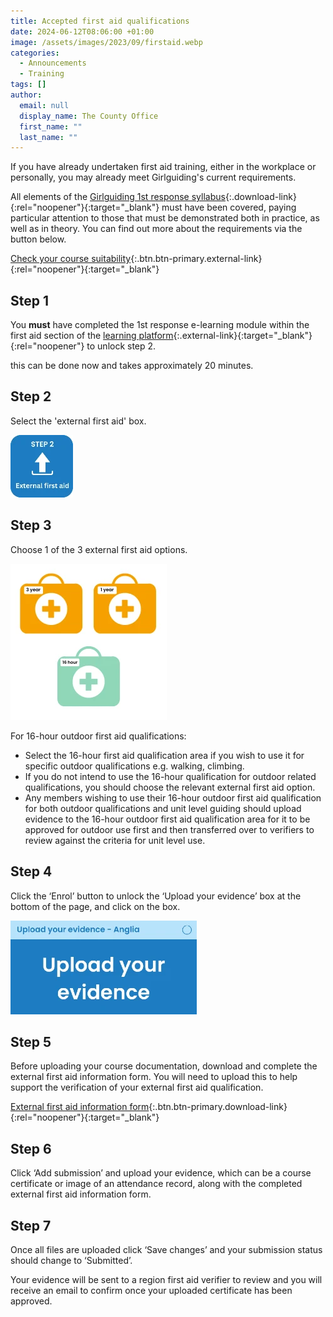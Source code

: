 ```yaml
---
title: Accepted first aid qualifications
date: 2024-06-12T08:06:00 +01:00
image: /assets/images/2023/09/firstaid.webp
categories:
  - Announcements
  - Training
tags: []
author:
  email: null
  display_name: The County Office
  first_name: ""
  last_name: ""
---
```

If you have already undertaken first aid training, either in the workplace or personally, you may already meet Girlguiding's current requirements.

All elements of the [Girlguiding 1st response syllabus](https://www.girlguiding.org.uk/globalassets/docs-and-resources/learning-and-development/1st-response/1st-response-syllabus-july-2023.pdf){:.download-link}{:rel="noopener"}{:target="_blank"} must have been covered, paying particular attention to those that must be demonstrated both in practice, as well as in theory. You can find out more about the requirements via the button below.

[Check your course suitability](https://www.girlguiding.org.uk/information-for-volunteers/learning-and-development/first-aid-training/accepted-first-aid-qualifications/){:.btn.btn-primary.external-link}{:rel="noopener"}{:target="_blank"}

## Step 1

You **must** have completed the 1st response e-learning module within the first aid section of the [learning platform][2]{:.external-link}{:target="_blank"}{:rel="noopener"} to unlock step 2.

this can be done now and takes approximately 20 minutes.

## Step 2

Select the 'external first aid' box.

![Step 2](/assets/images/2024/06/step2.webp)

## Step 3

Choose 1 of the 3 external first aid options.

![Step 3](/assets/images/2024/06/step3.webp)

For 16-hour outdoor first aid qualifications:

- Select the 16-hour first aid qualification area if you wish to use it for specific outdoor qualifications e.g. walking, climbing.
- If you do not intend to use the 16-hour qualification for outdoor related qualifications, you should choose the relevant external first aid option.
- Any members wishing to use their 16-hour outdoor first aid qualification for both outdoor qualifications and unit level guiding should upload evidence to the 16-hour outdoor first aid qualification area for it to be approved for outdoor use first and then transferred over to verifiers to review against the criteria for unit level use.

## Step 4

Click the ‘Enrol’ button to unlock the ‘Upload your evidence’ box at the bottom of the page, and click on the box.

![Step 4](/assets/images/2024/06/step4.webp)

## Step 5

Before uploading your course documentation, download and complete the external first aid information form. You will need to upload this to help support the verification of your external first aid qualification.

[External first aid information form](/assets/docs/2024/external-first-aid-information-form-2024.docx){:.btn.btn-primary.download-link}{:rel="noopener"}{:target="_blank"}

## Step 6

Click ‘Add submission’ and upload your evidence, which can be a course certificate or image of an attendance record, along with the completed external first aid information form.

## Step 7

Once all files are uploaded click ‘Save changes’ and your submission status should change to ‘Submitted’.

Your evidence will be sent to a region first aid verifier to review and you will receive an email to confirm once your uploaded certificate has been approved.

[2]: https://learning.girlguiding.org.uk/

